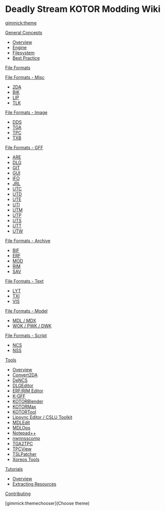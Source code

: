 <!--
  -- Name of your wiki
  -- Do NOT remove the leading `#` character.
  -->

# Deadly Stream KOTOR Modding Wiki


<!--
  -- Default theme
  -- (Read: http://dynalon.github.io/mdwiki/#!customizing.md#Theme_chooser)
  -->

[gimmick:theme](slate)


<!--
  -- Navigation
  -- (Read: http://dynalon.github.io/mdwiki/#!quickstart.md#Adding_a_navigation)
  -->
<!-- 
[About](pages/about.md)
[Download](pages/download.md)
  -->
<!-- A more complex navigation example: ----------------------------------------


  * # SubMenu Heading 1
  * [SubMenu Item 1](pages/subitem1.md)
  * [SubMenu Item 2](pages/subitem2.md)
  - - - -
  * # SubMenu Heading 2
  * [SubMenu Item 3](pages/subitem3.md)
  - - - -
  * # SubMenu Heading 3
  * [SubMenu Item 3](pages/subitem3.md)

  -->

[General Concepts]()

  * [Overview](pages/concepts_overview.md)
  * [Engine](pages/concepts-engine.md)
  * [Filesystem](pages/concepts-filesystem.md)
  * [Best Practice](pages/concepts-best-practice.md)

[File Formats](pages/formats_overview.md)


[File Formats - Misc]()
  * [2DA](pages/formats-2da.md)
  * [BIK](pages/formats-bik.md)
  * [LIP](pages/formats-lip.md)
  * [TLK](pages/formats-tlk.md)


[File Formats - Image]()
  * [DDS](pages/formats-dds.md)
  * [TGA](pages/formats-tga.md)
  * [TPC](pages/formats-tpc.md)
  * [TXB](pages/formats-txb.md)


[File Formats - GFF]()
  * [ARE](pages/formats-are.md)
  * [DLG](pages/formats-dlg.md)
  * [GIT](pages/formats-git.md)
  * [GUI](pages/formats-gui.md)
  * [IFO](pages/formats-ifo.md)
  * [JRL](pages/formats-jrl.md)
  * [UTC](pages/formats-utc.md)
  * [UTD](pages/formats-utd.md)
  * [UTE](pages/formats-ute.md)
  * [UTI](pages/formats-uti.md)
  * [UTM](pages/formats-utm.md)
  * [UTP](pages/formats-utp.md)
  * [UTS](pages/formats-uts.md)
  * [UTT](pages/formats-utt.md)
  * [UTW](pages/formats-utw.md)


[File Formats - Archive]()
  * [BIF](pages/formats-bif.md)
  * [ERF](pages/formats-erf.md)
  * [MOD](pages/formats-mod.md)
  * [RIM](pages/formats-rim.md)
  * [SAV](pages/formats-sav.md)


[File Formats - Text]()
  * [LYT](pages/formats-lyt.md)
  * [TXI](pages/formats-txi.md)
  * [VIS](pages/formats-vis.md)


[File Formats - Model]()
  * [MDL / MDX](pages/formats-mdl_mdx.md)
  * [WOK / PWK / DWK](pages/formats-wok_pwk_dwk.md)


[File Formats - Script]()
  * [NCS](pages/formats-ncs.md)
  * [NSS](pages/formats-nss.md)

[Tools]()

  * [Overview](pages/tools_overview.md)
  * [Convert2DA](pages/tools-convert2da.md)
  * [DeNCS](pages/tools-dencs.md)
  * [DLGEditor](pages/tools-dlgeditor.md)
  * [ERF/RIM Editor](pages/tools-erfrim_editor.md)
  * [K-GFF](pages/tools-kgff.md)
  * [KOTORBlender](pages/tools-kotorblender.md)
  * [KOTORMax](pages/tools-kotormax.md)
  * [KOTORTool](pages/tools-kotortool.md)
  * [Lipsync Editor / CSLU Toolkit](pages/tools-lipsyncheditor_cslu_toolkit.md)
  * [MDLEdit](pages/tools-mdledit.md)
  * [MDLOps](pages/tools-mdlops.md)
  * [Notepad++](pages/tools-notepad_plusplus.md)
  * [nwnnsscomp](pages/tools-nwnsscomp.md)
  * [TGA2TPC](pages/tools-tga2tpc.md)
  * [TPCView](pages/tools-tpcview.md)
  * [TSLPatcher](pages/tools-tslpatcher.md)
  * [Xoreos Tools](pages/tools-xoreos.md)

[Tutorials]()

  * [Overview](pages/tutorials_overview.md)
  * [Extracting Resources](pages/tutorials-extracting_resources.md)

[Contributing](pages/contribution_guidelines.md)

<!--
  -- Change the Language
  -- Could be useful when there's more than one language wiki.
  -->

<!--
[Change the Language]()

  * [English (United States)](/en_US/)
  * [English (United Kingdom)](/en_GB/)
  * [Italian](/it/)
-->

<!--
  -- Let the user choose a theme
  -- (Read: http://dynalon.github.io/mdwiki/#!quickstart.md#Adding_a_navigation)
  -->

[gimmick:themechooser](Choose theme)

